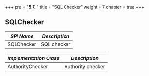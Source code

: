 +++
pre = "<b>5.7. </b>"
title = "SQL Checker"
weight = 7
chapter = true
+++

## SQLChecker

| *SPI Name*              | *Description*      |
| ----------------------- | ------------------ |
| SQLChecker              | SQL checker        |

| *Implementation Class*  | *Description*      |
| ----------------------- | ------------------ |
| AuthorityChecker        | Authority checker  |
